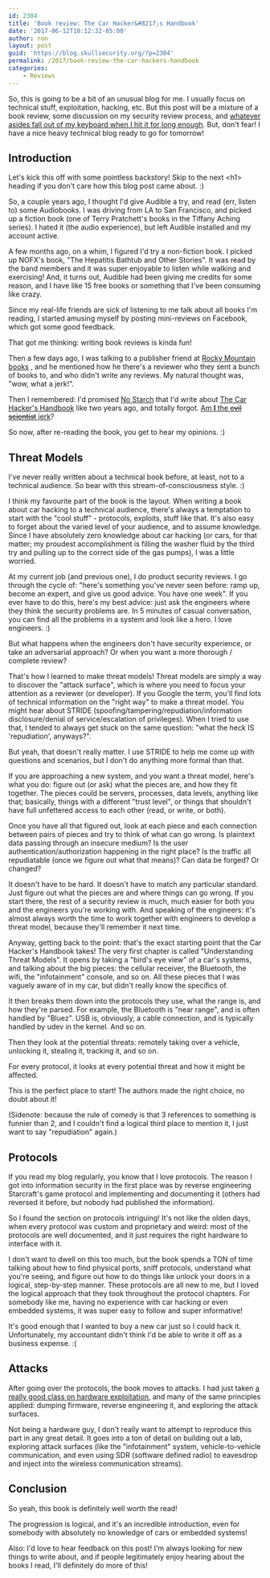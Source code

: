 ```yaml
---
id: 2304
title: 'Book review: The Car Hacker&#8217;s Handbook'
date: '2017-06-12T10:12:32-05:00'
author: ron
layout: post
guid: 'https://blog.skullsecurity.org/?p=2304'
permalink: /2017/book-review-the-car-hackers-handbook
categories:
    - Reviews
---
```


So, this is going to be a bit of an unusual blog for me. I usually focus on technical stuff, exploitation, hacking, etc. But this post will be a mixture of a book review, some discussion on my security review process, and <a href='https://xkcd.com/722/'>whatever asides fall out of my keyboard when I hit it for long enough</a>. But, don't fear! I have a nice heavy technical blog ready to go for tomorrow!
<!--more-->
<h2>Introduction</h2>
 
Let's kick this off with some pointless backstory! Skip to the next &lt;h1&gt; heading if you don't care how this blog post came about. :)
 
So, a couple years ago, I thought I'd give Audible a try, and read (err, listen to) some Audiobooks. I was driving from LA to San Francisco, and picked up a fiction book (one of Terry Pratchett's books in the Tiffany Aching series). I hated it (the audio experience), but left Audible installed and my account active.
 
A few months ago, on a whim, I figured I'd try a non-fiction book. I picked up NOFX's book, "The Hepatitis Bathtub and Other Stories". It was read by the band members and it was super enjoyable to listen while walking and exercising! And, it turns out, Audible had been giving me credits for some reason, and I have like 15 free books or something that I've been consuming like crazy.
 
Since my real-life friends are sick of listening to me talk about all books I'm reading, I started amusing myself by posting mini-reviews on Facebook, which got some good feedback.
 
That got me thinking: writing book reviews is kinda fun!
 
Then a few days ago, I was talking to a publisher friend at <a href='http://rmbooks.com/'>Rocky Mountain books</a> , and he mentioned how he there's a reviewer who they sent a bunch of books to, and who didn't write any reviews. My natural thought was, "wow, what a jerk!".
 
Then I remembered: I'd promised <a href='https://www.nostarch.com/'>No Starch</a> that I'd write about <a href='https://www.nostarch.com/carhacking'>The Car Hacker's Handbook</a> like two years ago, and totally forgot. <a href='https://imgur.com/gallery/zzcET'>Am <strong>I</strong> the <s>evil scientist</s> jerk</a>?
 
So now, after re-reading the book, you get to hear my opinions. :)
 
<h2>Threat Models</h2>
 
I've never really written about a technical book before, at least, not to a technical audience. So bear with this stream-of-consciousness style. :)
 
I think my favourite part of the book is the layout. When writing a book about car hacking to a technical audience, there's always a temptation to start with the "cool stuff" - protocols, exploits, stuff like that. It's also easy to forget about the varied level of your audience, and to assume knowledge. Since I have absolutely zero knowledge about car hacking (or cars, for that matter; my proudest accomplishment is filling the washer fluid by the third try and pulling up to the correct side of the gas pumps), I was a little worried.
 
At my current job (and previous one), I do product security reviews. I go through the cycle of: "here's something you've never seen before: ramp up, become an expert, and give us good advice. You have one week". If you ever have to do this, here's my best advice: just ask the engineers where they think the security problems are. In 5 minutes of casual conversation, you can find all the problems in a system and look like a hero. I love engineers. :)
 
But what happens when the engineers don't have security experience, or take an adversarial approach? Or when you want a more thorough / complete review?
 
That's how I learned to make threat models! Threat models are simply a way to discover the "attack surface", which is where you need to focus your attention as a reviewer (or developer). If you Google the term, you'll find lots of technical information on the "right way" to make a threat model. You might hear about STRIDE (spoofing/tampering/repudiation/information disclosure/denial of service/escalation of privileges). When I tried to use that, I tended to always get stuck on the same question: "what the heck IS 'repudiation', anyways?".
 
But yeah, that doesn't really matter. I use STRIDE to help me come up with questions and scenarios, but I don't do anything more formal than that.
 
If you are approaching a new system, and you want a threat model, here's what you do: figure out (or ask) what the pieces are, and how they fit together. The pieces could be servers, processes, data levels, anything like that; basically, things with a different "trust level", or things that shouldn't have full unfettered access to each other (read, or write, or both).
 
Once you have all that figured out, look at each piece and each connection between pairs of pieces and try to think of what can go wrong. Is plaintext data passing through an insecure medium? Is the user authentication/authorization happening in the right place? Is the traffic all repudiatable (once we figure out what that means)? Can data be forged? Or changed?
 
It doesn't have to be hard. It doesn't have to match any particular standard. Just figure out what the pieces are and where things can go wrong. If you start there, the rest of a security review is much, much easier for both you and the engineers you're working with. And speaking of the engineers: it's almost always worth the time to work together with engineers to develop a threat model, because they'll remember it next time.
 
Anyway, getting back to the point: that's the exact starting point that the Car Hacker's Handbook takes! The very first chapter is called "Understanding Threat Models". It opens by taking a "bird's eye view" of a car's systems, and talking about the big pieces: the cellular receiver, the Bluetooth, the wifi, the "infotainment" console, and so on. All these pieces that I was vaguely aware of in my car, but didn't really know the specifics of.
 
It then breaks them down into the protocols they use, what the range is, and how they're parsed. For example, the Bluetooth is "near range", and is often handled by "Bluez". USB is, obviously, a cable connection, and is typically handled by udev in the kernel. And so on.
 
Then they look at the potential threats: remotely taking over a vehicle, unlocking it, stealing it, tracking it, and so on.
 
For every protocol, it looks at every potential threat and how it might be affected.
 
This is the perfect place to start! The authors made the right choice, no doubt about it!

(Sidenote: because the rule of comedy is that 3 references to something is funnier than 2, and I couldn't find a logical third place to mention it, I just want to say "repudiation" again.)
 
<h2>Protocols</h2>
 
If you read my blog regularly, you know that I love protocols. The reason I got into information security in the first place was by reverse engineering Starcraft's game protocol and implementing and documenting it (others had reversed it before, but nobody had published the information).
 
So I found the section on protocols intriguing! It's not like the olden days, when every protocol was custom and proprietary and weird: most of the protocols are well documented, and it just requires the right hardware to interface with it.
 
I don't want to dwell on this too much, but the book spends a TON of time talking about how to find physical ports, sniff protocols, understand what you're seeing, and figure out how to do things like unlock your doors in a logical, step-by-step manner. These protocols are all new to me, but I loved the logical approach that they took throughout the protocol chapters. For somebody like me, having no experience with car hacking or even embedded systems, it was super easy to follow and super informative!

It's good enough that I wanted to buy a new car just so I could hack it. Unfortunately, my accountant didn't think I'd be able to write it off as a business expense. :(
 
<h2>Attacks</h2>
 
After going over the protocols, the book moves to attacks. I had just taken <a href='http://www.sexviahex.com/'>a really good class on hardware exploitation</a>, and many of the same principles applied: dumping firmware, reverse engineering it, and exploring the attack surfaces.
 
Not being a hardware guy, I don't really want to attempt to reproduce this part in any great detail. It goes into a ton of detail on building out a lab, exploring attack surfaces (like the "infotainment" system, vehicle-to-vehicle communication, and even using SDR (software defined radio) to eavesdrop and inject into the wireless communication streams).
 
<h2>Conclusion</h2>
 
So yeah, this book is definitely well worth the read!
 
The progression is logical, and it's an incredible introduction, even for somebody with absolutely no knowledge of cars or embedded systems!
 
Also: I'd love to hear feedback on this post! I'm always looking for new things to write about, and if people legitimately enjoy hearing about the books I read, I'll definitely do more of this!